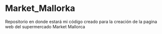 # Market_Mallorka
Repositorio en donde estará mi código creado para la creación de la pagina web del supermercado Market Mallorca
